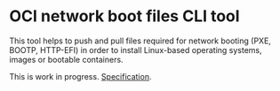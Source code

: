 # OCI network boot files CLI tool

This tool helps to push and pull files required for network booting (PXE, BOOTP, HTTP-EFI) in order to install Linux-based operating systems, images or bootable containers.

This is work in progress. [Specification](https://github.com/ipanova/netboot-oci-specs).
